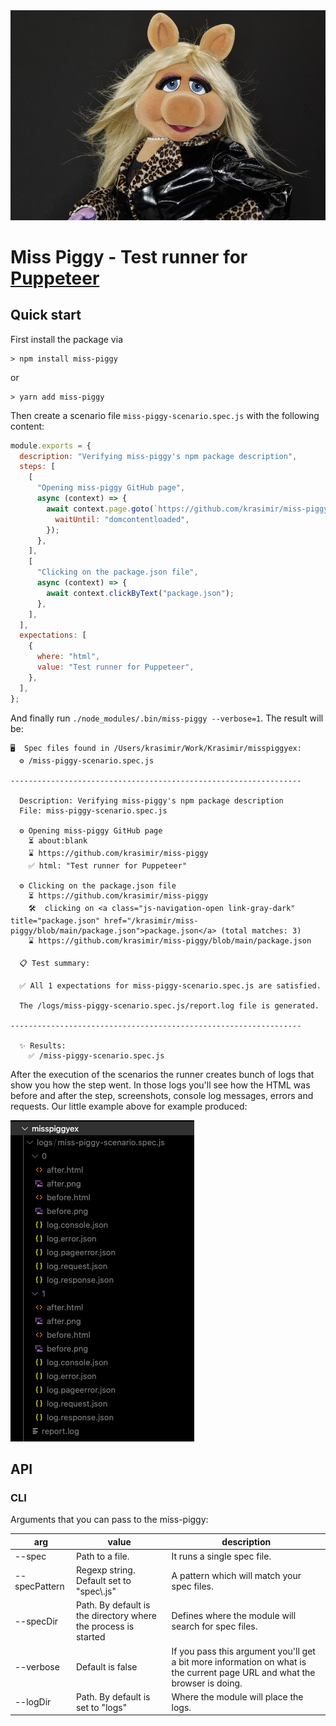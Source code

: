 <div align="center"><img src="./miss-piggy.jpeg" /></div>

# Miss Piggy - Test runner for [Puppeteer](https://pptr.dev/)

## Quick start

First install the package via

```
> npm install miss-piggy
```

or 

```
> yarn add miss-piggy
```

Then create a scenario file `miss-piggy-scenario.spec.js` with the following content:

```js
module.exports = {
  description: "Verifying miss-piggy's npm package description",
  steps: [
    [
      "Opening miss-piggy GitHub page",
      async (context) => {
        await context.page.goto(`https://github.com/krasimir/miss-piggy`, {
          waitUntil: "domcontentloaded",
        });
      },
    ],
    [
      "Clicking on the package.json file",
      async (context) => {
        await context.clickByText("package.json");
      },
    ],
  ],
  expectations: [
    {
      where: "html",
      value: "Test runner for Puppeteer",
    },
  ],
};
```

And finally run `./node_modules/.bin/miss-piggy --verbose=1`. The result will be:

```
🖥️  Spec files found in /Users/krasimir/Work/Krasimir/misspiggyex:
  ⚙️ /miss-piggy-scenario.spec.js

-----------------------------------------------------------------

  Description: Verifying miss-piggy's npm package description
  File: miss-piggy-scenario.spec.js

  ⚙️ Opening miss-piggy GitHub page
    ⏳ about:blank
    ⌛ https://github.com/krasimir/miss-piggy
    ✅ html: "Test runner for Puppeteer"

  ⚙️ Clicking on the package.json file
    ⏳ https://github.com/krasimir/miss-piggy
    🛠️  clicking on <a class="js-navigation-open link-gray-dark" title="package.json" href="/krasimir/miss-piggy/blob/main/package.json">package.json</a> (total matches: 3)
    ⌛ https://github.com/krasimir/miss-piggy/blob/main/package.json

  📋 Test summary:

  ✅ All 1 expectations for miss-piggy-scenario.spec.js are satisfied.

  The /logs/miss-piggy-scenario.spec.js/report.log file is generated.

-----------------------------------------------------------------

  ✨ Results:
    ✅ /miss-piggy-scenario.spec.js
```

After the execution of the scenarios the runner creates bunch of logs that show you how the step went. In those logs you'll see how the HTML was before and after the step, screenshots, console log messages, errors and requests. Our little example above for example produced:

![log example](./log.example.png)

## API

### CLI

Arguments that you can pass to the miss-piggy:

| arg | value | description |
| --- | ----- | ----------- |
| --spec | Path to a file. | It runs a single spec file. |
| --specPattern | Regexp string. Default set to "spec\\.js" | A pattern which will match your spec files. |
| --specDir | Path. By default is the directory where the process is started | Defines where the module will search for spec files. |
| --verbose | Default is false | If you pass this argument you'll get a bit more information on what is the current page URL and what the browser is doing. |
| --logDir | Path. By default is set to "logs" | Where the module will place the logs. |